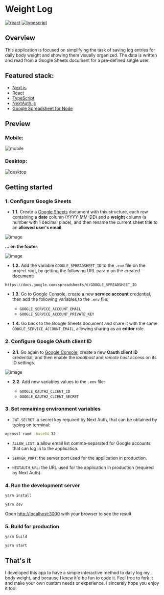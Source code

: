 # Weight Log

[![react](https://badges.aleen42.com/src/react.svg)](https://badges.aleen42.com/src/react.svg) [![typescript](https://badges.aleen42.com/src/typescript.svg)](https://badges.aleen42.com/src/typescript.svg)

## Overview

This application is focused on simplifying the task of saving log entries for daily body weight and showing them visually organized. The data is written and read from a Google Sheets document for a pre-defined single user.

## Featured stack:

- [Next.js](https://nextjs.org/)
- [React](https://reactjs.org/)
- [TypeScript](https://www.typescriptlang.org/)
- [NextAuth.js](https://next-auth.js.org/)
- [Google Spreadsheet for Node](https://theoephraim.github.io/node-google-spreadsheet/#/)

## Preview

### Mobile:

![mobile](https://user-images.githubusercontent.com/2921281/221741703-0ecce18f-82cf-45a8-8272-68c63cbd0159.gif)

### Desktop:

![desktop](https://user-images.githubusercontent.com/2921281/221742346-08782544-d99d-40ff-9296-49539a3255c6.gif)

## Getting started

### 1. Configure Google Sheets

- **1.1.** Create a [Google Sheets](https://sheets.google.com) document with this structure, each row containing a **date** column (YYYY-MM-DD) and a **weight** column (a number with 1 decimal place), and then rename the current sheet title to an **allowed user's email**:

 ![image](https://user-images.githubusercontent.com/2921281/221711464-73155a9a-af19-4353-af90-41a4bbb628ac.png)

 **... on the footer:**

 ![image](https://github.com/lousousa/weight-log/assets/2921281/9e787800-d5eb-4afd-b674-7361f456ad46)

- **1.2.** Add the variable `GOOGLE_SPREADSHEET_ID` to the `.env` file on the project root, by getting the following URL param on the created document:
```
https://docs.google.com/spreadsheets/d/GOOGLE_SPREADSHEET_ID
```

- **1.3.** Go to [Google Console](https://console.cloud.google.com/apis/credentials), create a new **service account** credential, then add the following variables to the `.env` file:

  * `GOOGLE_SERVICE_ACCOUNT_EMAIL`
  * `GOOGLE_SERVICE_ACCOUNT_PRIVATE_KEY`

- **1.4.** Go back to the Google Sheets document and share it with the same `GOOGLE_SERVICE_ACCOUNT_EMAIL`, allowing sharing as an **editor** role.

### 2. Configure Google OAuth client ID

- **2.1.** Go again to [Google Console](https://console.cloud.google.com/apis/credentials), create a new **Oauth client ID** credential, and then enable the *localhost* and *remote host* access on its ID settings.

![image](https://github.com/lousousa/weight-log/assets/2921281/9f644e80-217a-4d8c-a6a9-fe97ee293a5b)

- **2.2.** Add new variables values to the `.env` file:

  * `GOOGLE_OAUTH2_CLIENT_ID`
  * `GOOGLE_OAUTH2_CLIENT_SECRET`

### 3. Set remaining environment variables

- `JWT_SECRET`: a secret key required by Next Auth, that can be obtained by typing on terminal:

```bash
openssl rand -base64 32
```

- `ALLOW_LIST`: a allow email list comma-separated for Google accounts that can log in to the application.

- `SERVER_PORT`: the server port used for the application in production.

- `NEXTAUTH_URL`: the URL used for the application in production (required by Next Auth).

### 4. Run the development server

```bash
yarn install
```

```bash
yarn dev
```

Open [http://localhost:3000](http://localhost:3000) with your browser to see the result.

### 5. Build for production

```bash
yarn build
```

```bash
yarn start
```

## That's it

I developed this app to have a simple interactive method to daily log my body weight, and because I knew it'd be fun to code it. Feel free to fork it and make your own custom needs or experience. I sincerely hope you enjoy it too!
